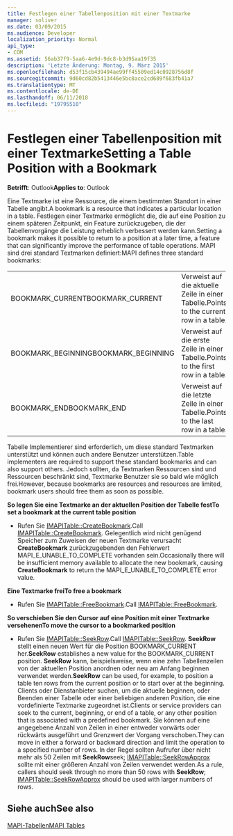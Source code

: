 ```yaml
---
title: Festlegen einer Tabellenposition mit einer Textmarke
manager: soliver
ms.date: 03/09/2015
ms.audience: Developer
localization_priority: Normal
api_type:
- COM
ms.assetid: 56ab37f9-5aa6-4e9d-9dc8-b3d95aa19f35
description: 'Letzte Änderung: Montag, 9. März 2015'
ms.openlocfilehash: d53f15cb439494ae99ff45509ed14c0928756d8f
ms.sourcegitcommit: 9d60cd82b5413446e5bc8ace2cd689f683fb41a7
ms.translationtype: MT
ms.contentlocale: de-DE
ms.lasthandoff: 06/11/2018
ms.locfileid: "19795510"
---
```

# <a name="setting-a-table-position-with-a-bookmark"></a><span data-ttu-id="2374b-103">Festlegen einer Tabellenposition mit einer Textmarke</span><span class="sxs-lookup"><span data-stu-id="2374b-103">Setting a Table Position with a Bookmark</span></span>

  
  
<span data-ttu-id="2374b-104">**Betrifft**: Outlook</span><span class="sxs-lookup"><span data-stu-id="2374b-104">**Applies to**: Outlook</span></span> 
  
<span data-ttu-id="2374b-105">Eine Textmarke ist eine Ressource, die einem bestimmten Standort in einer Tabelle angibt.</span><span class="sxs-lookup"><span data-stu-id="2374b-105">A bookmark is a resource that indicates a particular location in a table.</span></span> <span data-ttu-id="2374b-106">Festlegen einer Textmarke ermöglicht die, die auf eine Position zu einem späteren Zeitpunkt, ein Feature zurückzugeben, die der Tabellenvorgänge die Leistung erheblich verbessert werden kann.</span><span class="sxs-lookup"><span data-stu-id="2374b-106">Setting a bookmark makes it possible to return to a position at a later time, a feature that can significantly improve the performance of table operations.</span></span> <span data-ttu-id="2374b-107">MAPI sind drei standard Textmarken definiert:</span><span class="sxs-lookup"><span data-stu-id="2374b-107">MAPI defines three standard bookmarks:</span></span> 
  
|||
|:-----|:-----|
|<span data-ttu-id="2374b-108">BOOKMARK_CURRENT</span><span class="sxs-lookup"><span data-stu-id="2374b-108">BOOKMARK_CURRENT</span></span>  <br/> |<span data-ttu-id="2374b-109">Verweist auf die aktuelle Zeile in einer Tabelle.</span><span class="sxs-lookup"><span data-stu-id="2374b-109">Points to the current row in a table.</span></span>  <br/> |
|<span data-ttu-id="2374b-110">BOOKMARK_BEGINNING</span><span class="sxs-lookup"><span data-stu-id="2374b-110">BOOKMARK_BEGINNING</span></span>  <br/> |<span data-ttu-id="2374b-111">Verweist auf die erste Zeile in einer Tabelle.</span><span class="sxs-lookup"><span data-stu-id="2374b-111">Points to the first row in a table.</span></span>  <br/> |
|<span data-ttu-id="2374b-112">BOOKMARK_END</span><span class="sxs-lookup"><span data-stu-id="2374b-112">BOOKMARK_END</span></span>  <br/> |<span data-ttu-id="2374b-113">Verweist auf die letzte Zeile in einer Tabelle.</span><span class="sxs-lookup"><span data-stu-id="2374b-113">Points to the last row in a table.</span></span>  <br/> |
   
<span data-ttu-id="2374b-114">Tabelle Implementierer sind erforderlich, um diese standard Textmarken unterstützt und können auch andere Benutzer unterstützen.</span><span class="sxs-lookup"><span data-stu-id="2374b-114">Table implementers are required to support these standard bookmarks and can also support others.</span></span> <span data-ttu-id="2374b-115">Jedoch sollten, da Textmarken Ressourcen sind und Ressourcen beschränkt sind, Textmarke Benutzer sie so bald wie möglich frei.</span><span class="sxs-lookup"><span data-stu-id="2374b-115">However, because bookmarks are resources and resources are limited, bookmark users should free them as soon as possible.</span></span> 
  
 <span data-ttu-id="2374b-116">**So legen Sie eine Textmarke an der aktuellen Position der Tabelle fest**</span><span class="sxs-lookup"><span data-stu-id="2374b-116">**To set a bookmark at the current table position**</span></span>
  
- <span data-ttu-id="2374b-117">Rufen Sie [IMAPITable::CreateBookmark](imapitable-createbookmark.md).</span><span class="sxs-lookup"><span data-stu-id="2374b-117">Call [IMAPITable::CreateBookmark](imapitable-createbookmark.md).</span></span> <span data-ttu-id="2374b-118">Gelegentlich wird nicht genügend Speicher zum Zuweisen der neuen Textmarke verursacht **CreateBookmark** zurückzugebenden den Fehlerwert MAPI_E_UNABLE_TO_COMPLETE vorhanden sein.</span><span class="sxs-lookup"><span data-stu-id="2374b-118">Occasionally there will be insufficient memory available to allocate the new bookmark, causing **CreateBookmark** to return the MAPI_E_UNABLE_TO_COMPLETE error value.</span></span> 
    
 <span data-ttu-id="2374b-119">**Eine Textmarke frei**</span><span class="sxs-lookup"><span data-stu-id="2374b-119">**To free a bookmark**</span></span>
  
- <span data-ttu-id="2374b-120">Rufen Sie [IMAPITable::FreeBookmark](imapitable-freebookmark.md).</span><span class="sxs-lookup"><span data-stu-id="2374b-120">Call [IMAPITable::FreeBookmark](imapitable-freebookmark.md).</span></span>
    
 <span data-ttu-id="2374b-121">**So verschieben Sie den Cursor auf eine Position mit einer Textmarke versehenen**</span><span class="sxs-lookup"><span data-stu-id="2374b-121">**To move the cursor to a bookmarked position**</span></span>
  
- <span data-ttu-id="2374b-122">Rufen Sie [IMAPITable::SeekRow](imapitable-seekrow.md).</span><span class="sxs-lookup"><span data-stu-id="2374b-122">Call [IMAPITable::SeekRow](imapitable-seekrow.md).</span></span> <span data-ttu-id="2374b-123">**SeekRow** stellt einen neuen Wert für die Position BOOKMARK_CURRENT her.</span><span class="sxs-lookup"><span data-stu-id="2374b-123">**SeekRow** establishes a new value for the BOOKMARK_CURRENT position.</span></span> <span data-ttu-id="2374b-124">**SeekRow** kann, beispielsweise, wenn eine zehn Tabellenzeilen von der aktuellen Position anordnen oder neu am Anfang beginnen verwendet werden.</span><span class="sxs-lookup"><span data-stu-id="2374b-124">**SeekRow** can be used, for example, to position a table ten rows from the current position or to start over at the beginning.</span></span> <span data-ttu-id="2374b-125">Clients oder Dienstanbieter suchen, um die aktuelle beginnen, oder Beenden einer Tabelle oder einer beliebigen anderen Position, die eine vordefinierte Textmarke zugeordnet ist.</span><span class="sxs-lookup"><span data-stu-id="2374b-125">Clients or service providers can seek to the current, beginning, or end of a table, or any other position that is associated with a predefined bookmark.</span></span> <span data-ttu-id="2374b-126">Sie können auf eine angegebene Anzahl von Zeilen in einer entweder vorwärts oder rückwärts ausgeführt und Grenzwert der Vorgang verschoben.</span><span class="sxs-lookup"><span data-stu-id="2374b-126">They can move in either a forward or backward direction and limit the operation to a specified number of rows.</span></span> <span data-ttu-id="2374b-127">In der Regel sollten Aufrufer über nicht mehr als 50 Zeilen mit **SeekRow**seek; [IMAPITable::SeekRowApprox](imapitable-seekrowapprox.md) sollte mit einer größeren Anzahl von Zeilen verwendet werden.</span><span class="sxs-lookup"><span data-stu-id="2374b-127">As a rule, callers should seek through no more than 50 rows with **SeekRow**; [IMAPITable::SeekRowApprox](imapitable-seekrowapprox.md) should be used with larger numbers of rows.</span></span> 
    
## <a name="see-also"></a><span data-ttu-id="2374b-128">Siehe auch</span><span class="sxs-lookup"><span data-stu-id="2374b-128">See also</span></span>



[<span data-ttu-id="2374b-129">MAPI-Tabellen</span><span class="sxs-lookup"><span data-stu-id="2374b-129">MAPI Tables</span></span>](mapi-tables.md)

